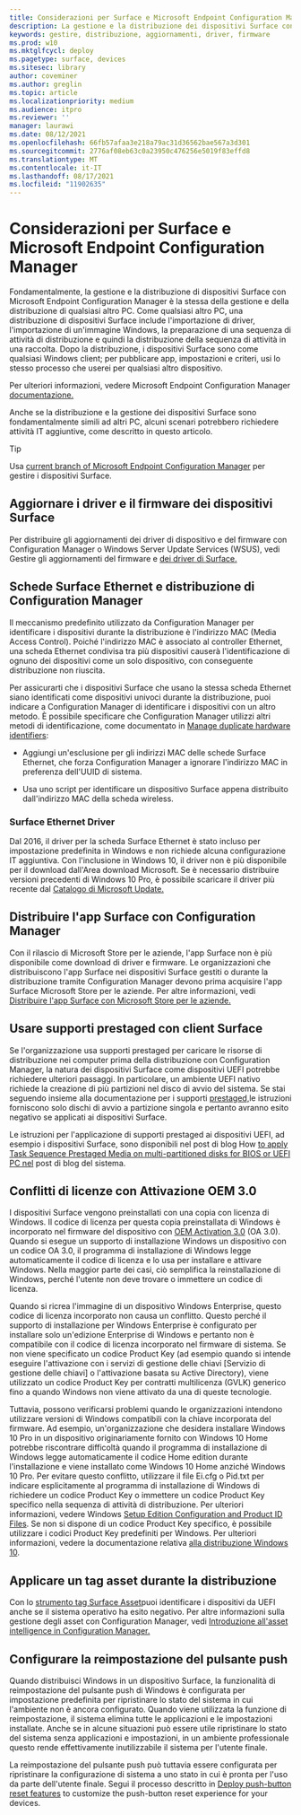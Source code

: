 ```yaml
---
title: Considerazioni per Surface e Microsoft Endpoint Configuration Manager
description: La gestione e la distribuzione dei dispositivi Surface con Configuration Manager sono fondamentalmente uguali a qualsiasi altro PC. in questo articolo vengono descritti gli scenari che possono richiedere ulteriori considerazioni.
keywords: gestire, distribuzione, aggiornamenti, driver, firmware
ms.prod: w10
ms.mktglfcycl: deploy
ms.pagetype: surface, devices
ms.sitesec: library
author: coveminer
ms.author: greglin
ms.topic: article
ms.localizationpriority: medium
ms.audience: itpro
ms.reviewer: ''
manager: laurawi
ms.date: 08/12/2021
ms.openlocfilehash: 66fb57afaa3e218a79ac31d36562bae567a3d301
ms.sourcegitcommit: 2776af08eb63c0a23950c476256e5019f83effd8
ms.translationtype: MT
ms.contentlocale: it-IT
ms.lasthandoff: 08/17/2021
ms.locfileid: "11902635"
---
```

# <a name="considerations-for-surface-and-microsoft-endpoint-configuration-manager"></a>Considerazioni per Surface e Microsoft Endpoint Configuration Manager

Fondamentalmente, la gestione e la distribuzione di dispositivi Surface con Microsoft Endpoint Configuration Manager è la stessa della gestione e della distribuzione di qualsiasi altro PC. Come qualsiasi altro PC, una distribuzione di dispositivi Surface include l'importazione di driver, l'importazione di un'immagine Windows, la preparazione di una sequenza di attività di distribuzione e quindi la distribuzione della sequenza di attività in una raccolta. Dopo la distribuzione, i dispositivi Surface sono come qualsiasi Windows client; per pubblicare app, impostazioni e criteri, usi lo stesso processo che userei per qualsiasi altro dispositivo.

Per ulteriori informazioni, vedere Microsoft Endpoint Configuration Manager [documentazione.](/mem/configmgr/)

Anche se la distribuzione e la gestione dei dispositivi Surface sono fondamentalmente simili ad altri PC, alcuni scenari potrebbero richiedere attività IT aggiuntive, come descritto in questo articolo. 

> [!TIP]
> Usa [current branch of Microsoft Endpoint Configuration Manager](/mem/configmgr/core/servers/manage/updates) per gestire i dispositivi Surface.

## <a name="update-surface-device-drivers-and-firmware"></a>Aggiornare i driver e il firmware dei dispositivi Surface

Per distribuire gli aggiornamenti dei driver di dispositivo e del firmware con Configuration Manager o Windows Server Update Services (WSUS), vedi Gestire gli aggiornamenti del firmware e [dei driver di Surface.](manage-surface-driver-and-firmware-updates.md)

## <a name="surface-ethernet-adapters-and-configuration-manager-deployment"></a>Schede Surface Ethernet e distribuzione di Configuration Manager

Il meccanismo predefinito utilizzato da Configuration Manager per identificare i dispositivi durante la distribuzione è l'indirizzo MAC (Media Access Control). Poiché l'indirizzo MAC è associato al controller Ethernet, una scheda Ethernet condivisa tra più dispositivi causerà l'identificazione di ognuno dei dispositivi come un solo dispositivo, con conseguente distribuzione non riuscita. 

Per assicurarti che i dispositivi Surface che usano la stessa scheda Ethernet siano identificati come dispositivi univoci durante la distribuzione, puoi indicare a Configuration Manager di identificare i dispositivi con un altro metodo. È possibile specificare che Configuration Manager utilizzi altri metodi di identificazione, come documentato in [Manage duplicate hardware identifiers](/mem/configmgr/core/clients/manage/manage-clients#manage-duplicate-hardware-identifiers):

- Aggiungi un'esclusione per gli indirizzi MAC delle schede Surface Ethernet, che forza Configuration Manager a ignorare l'indirizzo MAC in preferenza dell'UUID di sistema.

- Usa uno script per identificare un dispositivo Surface appena distribuito dall'indirizzo MAC della scheda wireless.

### <a name="surface-ethernet-driver"></a>Surface Ethernet Driver

Dal 2016, il driver per la scheda Surface Ethernet è stato incluso per impostazione predefinita in Windows e non richiede alcuna configurazione IT aggiuntiva. Con l'inclusione in Windows 10, il driver non è più disponibile per il download dall'Area download Microsoft. Se è necessario distribuire versioni precedenti di Windows 10 Pro, è possibile scaricare il driver più recente dal [Catalogo di Microsoft Update.](https://www.catalog.update.microsoft.com/Search.aspx?q=surface%20ethernet%20drivers)

## <a name="deploy-surface-app-with-configuration-manager"></a>Distribuire l'app Surface con Configuration Manager

Con il rilascio di Microsoft Store per le aziende, l'app Surface non è più disponibile come download di driver e firmware. Le organizzazioni che distribuiscono l'app Surface nei dispositivi Surface gestiti o durante la distribuzione tramite Configuration Manager devono prima acquisire l'app Surface Microsoft Store per le aziende. Per altre informazioni, vedi [Distribuire l'app Surface con Microsoft Store per le aziende.](deploy-surface-app-with-windows-store-for-business.md)

## <a name="use-prestaged-media-with-surface-clients"></a>Usare supporti prestaged con client Surface

Se l'organizzazione usa supporti prestaged per caricare le risorse di distribuzione nei computer prima della distribuzione con Configuration Manager, la natura dei dispositivi Surface come dispositivi UEFI potrebbe richiedere ulteriori passaggi. In particolare, un ambiente UEFI nativo richiede la creazione di più partizioni nel disco di avvio del sistema. Se stai seguendo insieme alla documentazione per i supporti [prestaged,](/mem/configmgr/osd/deploy-use/create-prestaged-media)le istruzioni forniscono solo dischi di avvio a partizione singola e pertanto avranno esito negativo se applicati ai dispositivi Surface.

Le istruzioni per l'applicazione di supporti prestaged ai dispositivi UEFI, ad esempio i dispositivi Surface, sono disponibili nel post di blog How [to apply Task Sequence Prestaged Media on multi-partitioned disks for BIOS or UEFI PC nel](https://techcommunity.microsoft.com/t5/configuration-manager-archive/how-to-apply-task-sequence-prestaged-media-on-multi-partitioned/ba-p/392239) post di blog del sistema.

## <a name="licensing-conflicts-with-oem-activation-30"></a>Conflitti di licenze con Attivazione OEM 3.0

I dispositivi Surface vengono preinstallati con una copia con licenza di Windows. Il codice di licenza per questa copia preinstallata di Windows è incorporato nel firmware del dispositivo con [OEM Activation 3.0](/windows-hardware/manufacture/desktop/oem-activation-3) (OA 3.0). Quando si esegue un supporto di installazione Windows un dispositivo con un codice OA 3.0, il programma di installazione di Windows legge automaticamente il codice di licenza e lo usa per installare e attivare Windows. Nella maggior parte dei casi, ciò semplifica la reinstallazione di Windows, perché l'utente non deve trovare o immettere un codice di licenza.

Quando si ricrea l'immagine di un dispositivo Windows Enterprise, questo codice di licenza incorporato non causa un conflitto. Questo perché il supporto di installazione per Windows Enterprise è configurato per installare solo un'edizione Enterprise di Windows e pertanto non è compatibile con il codice di licenza incorporato nel firmware di sistema. Se non viene specificato un codice Product Key (ad esempio quando si intende eseguire l'attivazione con i servizi di gestione delle chiavi [Servizio di gestione delle chiavi] o l'attivazione basata su Active Directory), viene utilizzato un codice Product Key per contratti multilicenza (GVLK) generico fino a quando Windows non viene attivato da una di queste tecnologie.

Tuttavia, possono verificarsi problemi quando le organizzazioni intendono utilizzare versioni di Windows compatibili con la chiave incorporata del firmware. Ad esempio, un'organizzazione che desidera installare Windows 10 Pro in un dispositivo originariamente fornito con Windows 10 Home potrebbe riscontrare difficoltà quando il programma di installazione di Windows legge automaticamente il codice Home edition durante l'installazione e viene installato come Windows 10 Home anziché Windows 10 Pro. Per evitare questo conflitto, utilizzare il file Ei.cfg o Pid.txt per indicare esplicitamente al programma di installazione di Windows di richiedere un codice Product Key o immettere un codice Product Key specifico nella sequenza di attività di distribuzione. Per ulteriori informazioni, vedere Windows [Setup Edition Configuration and Product ID Files](/windows-hardware/manufacture/desktop/windows-setup-edition-configuration-and-product-id-files--eicfg-and-pidtxt). Se non si dispone di un codice Product Key specifico, è possibile utilizzare i codici Product Key predefiniti per Windows. Per ulteriori informazioni, vedere la documentazione relativa [alla distribuzione Windows 10](/windows/deployment/deploy).

## <a name="apply-an-asset-tag-during-deployment"></a>Applicare un tag asset durante la distribuzione

Con lo [strumento tag Surface Asset](assettag.md)puoi identificare i dispositivi da UEFI anche se il sistema operativo ha esito negativo. Per altre informazioni sulla gestione degli asset con Configuration Manager, vedi [Introduzione all'asset intelligence in Configuration Manager.](/mem/configmgr/core/clients/manage/asset-intelligence/introduction-to-asset-intelligence)

## <a name="configure-push-button-reset"></a>Configurare la reimpostazione del pulsante push

Quando distribuisci Windows in un dispositivo Surface, la funzionalità di reimpostazione del pulsante push di Windows è configurata per impostazione predefinita per ripristinare lo stato del sistema in cui l'ambiente non è ancora configurato. Quando viene utilizzata la funzione di reimpostazione, il sistema elimina tutte le applicazioni e le impostazioni installate. Anche se in alcune situazioni può essere utile ripristinare lo stato del sistema senza applicazioni e impostazioni, in un ambiente professionale questo rende effettivamente inutilizzabile il sistema per l'utente finale.

La reimpostazione del pulsante push può tuttavia essere configurata per ripristinare la configurazione di sistema a uno stato in cui è pronta per l'uso da parte dell'utente finale. Segui il processo descritto in [Deploy push-button reset features](/windows-hardware/manufacture/desktop/deploy-push-button-reset-features) to customize the push-button reset experience for your devices.
